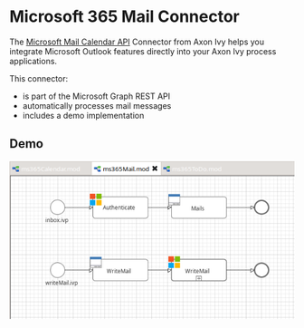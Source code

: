 # Microsoft 365 Mail Connector

The [Microsoft Mail Calendar API](https://docs.microsoft.com/en-us/graph/outlook-mail-concept-overview) Connector from Axon Ivy helps you integrate Microsoft Outlook features directly into your Axon Ivy process applications.

This connector:

- is part of the Microsoft Graph REST API  
- automatically processes mail messages  
- includes a demo implementation


## Demo

![demo-mail](doc/img/demo_mail.png)


